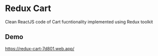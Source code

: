 
# Redux Cart 

Clean ReactJS code of Cart fucntionality implemented using Redux toolkit


## Demo

https://redux-cart-7d801.web.app/



